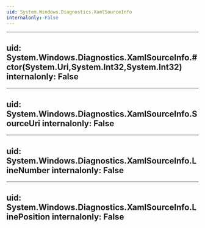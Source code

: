 ```yaml
---
uid: System.Windows.Diagnostics.XamlSourceInfo
internalonly: False
---
```


---
uid: System.Windows.Diagnostics.XamlSourceInfo.#ctor(System.Uri,System.Int32,System.Int32)
internalonly: False
---

---
uid: System.Windows.Diagnostics.XamlSourceInfo.SourceUri
internalonly: False
---

---
uid: System.Windows.Diagnostics.XamlSourceInfo.LineNumber
internalonly: False
---

---
uid: System.Windows.Diagnostics.XamlSourceInfo.LinePosition
internalonly: False
---
